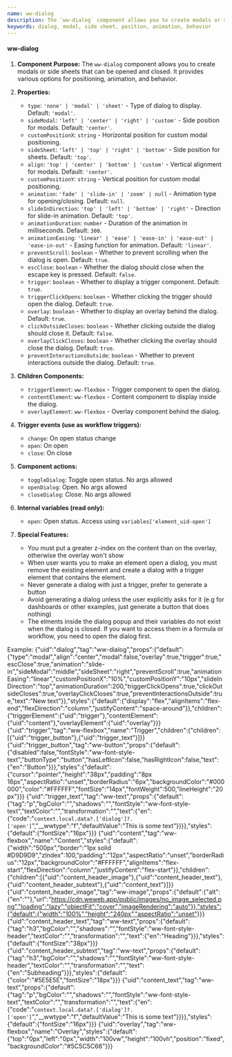 ```yaml
---
name: ww-dialog
description: The `ww-dialog` component allows you to create modals or side sheets that can be opened and closed.
keywords: dialog, modal, side sheet, position, animation, behavior
---
```


#### ww-dialog

1. **Component Purpose:** The `ww-dialog` component allows you to create modals or side sheets that can be opened and closed. It provides various options for positioning, animation, and behavior.

2. **Properties:**
   - `type`: `'none' | 'modal' | 'sheet'` - Type of dialog to display. Default: `'modal'`.
   - `sideModal`: `'left' | 'center' | 'right' | 'custom'` - Side position for modals. Default: `'center'`.
   - `customPositionX`: `string` - Horizontal position for custom modal positioning.
   - `sideSheet`: `'left' | 'top' | 'right' | 'bottom'` - Side position for sheets. Default: `'top'`.
   - `align`: `'top' | 'center' | 'bottom' | 'custom'` - Vertical alignment for modals. Default: `'center'`.
   - `customPositionY`: `string` - Vertical position for custom modal positioning.
   - `animation`: `'fade' | 'slide-in' | 'zoom' | null` - Animation type for opening/closing. Default: `null`.
   - `slideInDirection`: `'top' | 'left' | 'bottom' | 'right'` - Direction for slide-in animation. Default: `'top'`.
   - `animationDuration`: `number` - Duration of the animation in milliseconds. Default: `300`.
   - `animationEasing`: `'linear' | 'ease' | 'ease-in' | 'ease-out' | 'ease-in-out'` - Easing function for animation. Default: `'linear'`.
   - `preventScroll`: `boolean` - Whether to prevent scrolling when the dialog is open. Default: `true`.
   - `escClose`: `boolean` - Whether the dialog should close when the escape key is pressed. Default: `false`.
   - `trigger`: `boolean` - Whether to display a trigger component. Default: `true`.
   - `triggerClickOpens`: `boolean` - Whether clicking the trigger should open the dialog. Default: `true`.
   - `overlay`: `boolean` - Whether to display an overlay behind the dialog. Default: `true`.
   - `clickOutsideCloses`: `boolean` - Whether clicking outside the dialog should close it. Default: `false`.
   - `overlayClickCloses`: `boolean` - Whether clicking the overlay should close the dialog. Default: `true`.
   - `preventInteractionsOutside`: `boolean` - Whether to prevent interactions outside the dialog. Default: `true`.

3. **Children Components:**
   - `triggerElement`: `ww-flexbox` - Trigger component to open the dialog.
   - `contentElement`: `ww-flexbox` - Content component to display inside the dialog.
   - `overlayElement`: `ww-flexbox` - Overlay component behind the dialog.

4. **Trigger events (use as workflow triggers):**
   - `change`: On open status change
   - `open`: On open
   - `close`: On close

5. **Component actions:**
   - `toggleDialog`: Toggle open status. No args allowed
   - `openDialog`: Open. No args allowed
   - `closeDialog`: Close. No args allowed
  
6. **Internal variables (read only):**
   - `open`: Open status. Access using `variables['element_uid-open']`

7. **Special Features:**
   - You must put a greater z-index on the content than on the overlay, otherwise the overlay won't show
   - When user wants you to make an element open a dialog, you must remove the existing element and create a dialog with a trigger element that contains the element.
   - Never generate a dialog with just a trigger, prefer to generate a button
   - Avoid generating a dialog unless the user explicitly asks for it (e.g for dashboards or other examples, just generate a button that does nothing)
   - The elments inside the dialog popup and their variables do not exist when the dialog is closed. If you want to access them in a formula or workflow, you need to open the dialog first.

Example:
<elements>
{"uid":"dialog","tag":"ww-dialog","props":{"default":{"type":"modal","align":"center","modal":false,"overlay":true,"trigger":true,"escClose":true,"animation":"slide-in","sideModal":"middle","sideSheet":"right","preventScroll":true,"animationEasing":"linear","customPositionX":"10%","customPositionY":"10px","slideInDirection":"top","animationDuration":200,"triggerClickOpens":true,"clickOutsideCloses":true,"overlayClickCloses":true,"preventInteractionsOutside":true,"text":"New text"}},"styles":{"default":{"display":"flex","alignItems":"flex-end","flexDirection":"column","justifyContent":"space-around"}},"children":{"triggerElement":{"uid":"trigger"},"contentElement":{"uid":"content"},"overlayElement":{"uid":"overlay"}}}
{"uid":"trigger","tag":"ww-flexbox","name":"Trigger","children":{"children":[{"uid":"trigger_button"},{"uid":"trigger_text"}]}}
{"uid":"trigger_button","tag":"ww-button","props":{"default":{"disabled":false,"fontStyle":"ww-font-style-text","buttonType":"button","hasLeftIcon":false,"hasRightIcon":false,"text":{"en":"Button"}}},"styles":{"default":{"cursor":"pointer","height":"38px","padding":"8px 16px","aspectRatio":"unset","borderRadius":"6px","backgroundColor":"#000000","color":"#FFFFFF","fontSize":"14px","fontWeight":500,"lineHeight":"20px"}}}
{"uid":"trigger_text","tag":"ww-text","props":{"default":{"tag":"p","bgColor":"","shadows":"","fontStyle":"ww-font-style-text","textColor":"","transformation":"","text":{"en":{"code":"```context.local.data?.['dialog']?.['open']```","__wwtype":"f","defaultValue":"This is some text"}}}},"styles":{"default":{"fontSize":"16px"}}}
{"uid":"content","tag":"ww-flexbox","name":"Content","styles":{"default":{"width":"500px","border":"1px solid #D9D9D9","zIndex":100,"padding":"12px","aspectRatio":"unset","borderRadius":"12px","backgroundColor":"#FFFFFF","alignItems":"flex-start","flexDirection":"column","justifyContent":"flex-start"}},"children":{"children":[{"uid":"content_header_image"},{"uid":"content_header_text"},{"uid":"content_header_subtext"},{"uid":"content_text"}]}}
{"uid":"content_header_image","tag":"ww-image","props":{"default":{"alt":{"en":""},"url":"https://cdn.weweb.app/public/images/no_image_selected.png","loading":"lazy","objectFit":"cover","imageRendering":"auto"}},"styles":{"default":{"width":"100%","height":"240px","aspectRatio":"unset"}}}
{"uid":"content_header_text","tag":"ww-text","props":{"default":{"tag":"h3","bgColor":"","shadows":"","fontStyle":"ww-font-style-header","textColor":"","transformation":"","text":{"en":"Heading"}}},"styles":{"default":{"fontSize":"38px"}}}
{"uid":"content_header_subtext","tag":"ww-text","props":{"default":{"tag":"h3","bgColor":"","shadows":"","fontStyle":"ww-font-style-header","textColor":"","transformation":"","text":{"en":"Subheading"}}},"styles":{"default":{"color":"#5E5E5E","fontSize":"18px"}}}
{"uid":"content_text","tag":"ww-text","props":{"default":{"tag":"p","bgColor":"","shadows":"","fontStyle":"ww-font-style-text","textColor":"","transformation":"","text":{"en":{"code":"```context.local.data?.['dialog']?.['open']```","__wwtype":"f","defaultValue":"This is some text"}}}},"styles":{"default":{"fontSize":"16px"}}}
{"uid":"overlay","tag":"ww-flexbox","name":"Overlay","styles":{"default":{"top":"0px","left":"0px","width":"100vw","height":"100vh","position":"fixed","backgroundColor":"#5C5C5C66"}}}
</elements>

